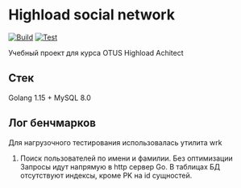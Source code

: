 # Highload social network
[![Build](https://github.com/niklod/highload-social-network/workflows/Build/badge.svg)](https://github.com/niklod/highload-social-network/actions)
[![Test](https://github.com/niklod/highload-social-network/workflows/Test/badge.svg)](https://github.com/niklod/highload-social-network/actions)  

Учебный проект для курса OTUS Highload Achitect

## Стек

Golang 1.15 + MySQL 8.0

## Лог бенчмарков

Для нагрузочного тестирования использовалась утилита wrk

1. Поиск пользователей по имени и фамилии.
Без оптимизации
Запросы идут напрямую в http сервер Go. В таблицах БД отсутствуют индексы, кроме PK на id сущностей.


